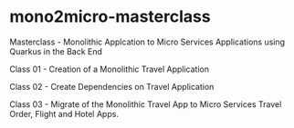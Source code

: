 # mono2micro-masterclass
Masterclass - Monolithic Applcation to Micro Services Applications using Quarkus in the Back End

Class 01 - Creation of a Monolithic Travel Application

Class 02 - Create Dependencies on Travel Application

Class 03 - Migrate of the Monolithic Travel App to Micro Services Travel Order, Flight and Hotel Apps.